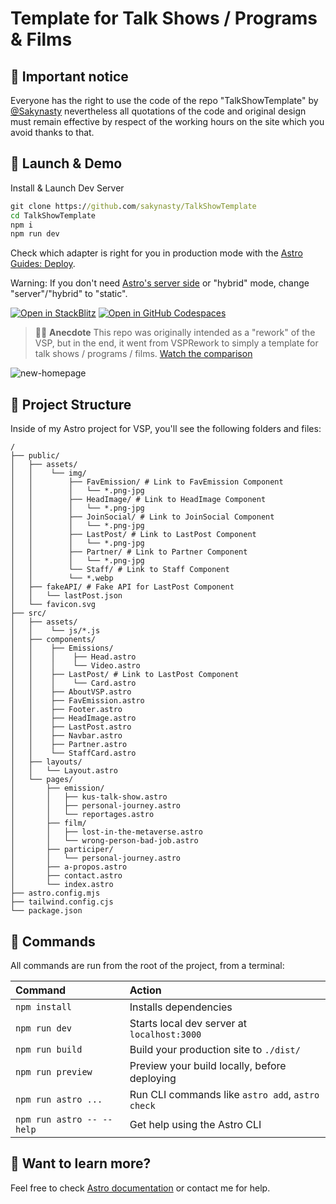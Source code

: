 # Template for Talk Shows / Programs & Films

## 🚧 Important notice

Everyone has the right to use the code of the repo "TalkShowTemplate" by [@Sakynasty](https://github.com/sakynasty) nevertheless all quotations of the code and original design must remain effective by respect of the working hours on the site which you avoid thanks to that.

## 👀 Launch & Demo

Install & Launch Dev Server

```cmd
git clone https://github.com/sakynasty/TalkShowTemplate
cd TalkShowTemplate
npm i
npm run dev
```

Check which adapter is right for you in production mode with the [Astro Guides: Deploy](https://docs.astro.build/guides/deploy/).

Warning: If you don't need [Astro's server side](https://docs.astro.build/guides/server-side-rendering/) or "hybrid" mode, change "server"/"hybrid" to "static".

[![Open in StackBlitz](https://github.com/sakynasty/TalkShowTemplate/blob/main/r.md_assets/launch/stackblitz.svg?raw=true)](https://stackblitz.com/github/sakynasty/TalkShowTemplate?file=README.md)
[![Open in GitHub Codespaces](https://github.com/sakynasty/TalkShowTemplate/blob/main/r.md_assets/launch/github-codespaces.svg?raw=true)](https://codespaces.new/sakynasty/TalkShowTemplate)

> 🧑‍🚀 **Anecdote** This repo was originally intended as a "rework" of the VSP, but in the end, it went from VSPRework to simply a template for talk shows / programs / films. [Watch the comparison](https://github.com/sakynasty/TalkShowTemplate/tree/main/r.md_assets/vsp-compare/)

![new-homepage](https://github.com/sakynasty/TalkShowTemplate/blob/main/r.md_assets/vsp-compare/rework-by-me/vsp-demo-2023-09-20-20_50_35.png?raw=true)

## 🚀 Project Structure

Inside of my Astro project for VSP, you'll see the following folders and files:

```
/
├── public/
│   ├── assets/
│   │    └── img/
│   │        ├── FavEmission/ # Link to FavEmission Component
│   │        │   └── *.png-jpg
│   │        ├── HeadImage/ # Link to HeadImage Component
│   │        │   └── *.png-jpg
│   │        ├── JoinSocial/ # Link to JoinSocial Component
│   │        │   └── *.png-jpg
│   │        ├── LastPost/ # Link to LastPost Component
│   │        │   └── *.png-jpg
│   │        ├── Partner/ # Link to Partner Component
│   │        │   └── *.png-jpg
│   │        └── Staff/ # Link to Staff Component
│   │        └── *.webp
│   ├── fakeAPI/ # Fake API for LastPost Component
│   │   └── lastPost.json
│   └── favicon.svg
├── src/
│   ├── assets/
│   │    └── js/*.js
│   ├── components/
│   │    ├── Emissions/
│   │    │    ├── Head.astro
│   │    │    └── Video.astro
│   │    ├── LastPost/ # Link to LastPost Component
│   │    │    └── Card.astro
│   │    ├── AboutVSP.astro
│   │    ├── FavEmission.astro
│   │    ├── Footer.astro
│   │    ├── HeadImage.astro
│   │    ├── LastPost.astro
│   │    ├── Navbar.astro
│   │    ├── Partner.astro
│   │    └── StaffCard.astro
│   ├── layouts/
│   │   └── Layout.astro
│   └── pages/
│       ├── emission/
│       │   ├── kus-talk-show.astro
│       │   ├── personal-journey.astro
│       │   └── reportages.astro
│       ├── film/
│       │   ├── lost-in-the-metaverse.astro
│       │   └── wrong-person-bad-job.astro
│       ├── participer/
│       │   └── personal-journey.astro
│       ├── a-propos.astro
│       ├── contact.astro
│       └── index.astro
├── astro.config.mjs
├── tailwind.config.cjs
└── package.json
```

## 🧞 Commands

All commands are run from the root of the project, from a terminal:

| Command                   | Action                                           |
| :------------------------ | :----------------------------------------------- |
| `npm install`             | Installs dependencies                            |
| `npm run dev`             | Starts local dev server at `localhost:3000`      |
| `npm run build`           | Build your production site to `./dist/`          |
| `npm run preview`         | Preview your build locally, before deploying     |
| `npm run astro ...`       | Run CLI commands like `astro add`, `astro check` |
| `npm run astro -- --help` | Get help using the Astro CLI                     |

## 👀 Want to learn more?

Feel free to check [Astro documentation](https://docs.astro.build) or contact me for help.
